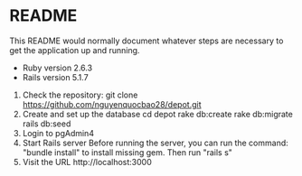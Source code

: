 # README

This README would normally document whatever steps are necessary to get the
application up and running.



* Ruby version
    2.6.3
* Rails version
    5.1.7
1. Check the repository: git clone https://github.com/nguyenquocbao28/depot.git
2. Create and set up the database
    cd depot
    rake db:create
    rake db:migrate
    rails db:seed
3. Login to pgAdmin4   
4. Start Rails server
    Before running the server, you can run the command: "bundle install" to install missing gem. Then run "rails s"
5. Visit the URL http://localhost:3000
